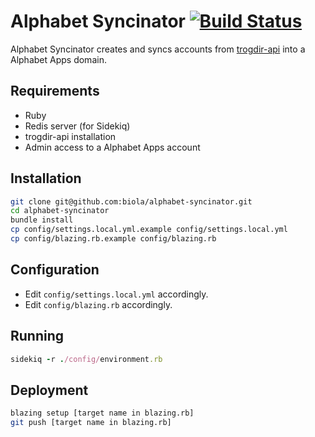 Alphabet Syncinator [![Build Status](https://travis-ci.org/biola/alphabet-syncinator.svg?branch=master)](https://travis-ci.org/biola/alphabet-syncinator)
=================

Alphabet Syncinator creates and syncs accounts from [trogdir-api](https://github.com/biola/trogdir-api) into a Alphabet Apps domain.

Requirements
------------
- Ruby
- Redis server (for Sidekiq)
- trogdir-api installation
- Admin access to a Alphabet Apps account

Installation
------------
```bash
git clone git@github.com:biola/alphabet-syncinator.git
cd alphabet-syncinator
bundle install
cp config/settings.local.yml.example config/settings.local.yml
cp config/blazing.rb.example config/blazing.rb
```

Configuration
-------------
- Edit `config/settings.local.yml` accordingly.
- Edit `config/blazing.rb` accordingly.

Running
-------

```ruby
sidekiq -r ./config/environment.rb
```

Deployment
----------
```bash
blazing setup [target name in blazing.rb]
git push [target name in blazing.rb]
```
